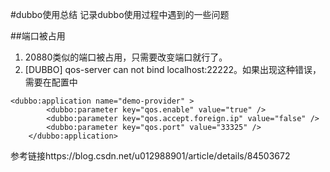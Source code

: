 #dubbo使用总结
记录dubbo使用过程中遇到的一些问题

##端口被占用
1. 20880类似的端口被占用，只需要改变端口就行了。
2. [DUBBO] qos-server can not bind localhost:22222。如果出现这种错误，
需要在配置中
```
<dubbo:application name="demo-provider" >
		<dubbo:parameter key="qos.enable" value="true" />
		<dubbo:parameter key="qos.accept.foreign.ip" value="false" />
		<dubbo:parameter key="qos.port" value="33325" />
	</dubbo:application>
```
参考链接https://blog.csdn.net/u012988901/article/details/84503672


